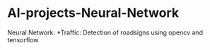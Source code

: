 # AI-projects-Neural-Network

Neural Network:
*Traffic: Detection of roadsigns using opencv and tensorflow 

